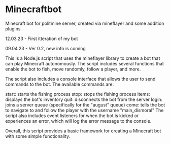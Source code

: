 # Minecraftbot
Minecraft bot for politmine server, created via mineflayer and some addition plugins

12.03.23 - First itteration of my bot

09.04.23 - Ver 0.2, new info is coming

This is a Node.js script that uses the mineflayer library to create a bot that can play Minecraft autonomously. The script includes several functions that enable the bot to fish, move randomly, follow a player, and more.

The script also includes a console interface that allows the user to send commands to the bot. The available commands are:

start: starts the fishing process
stop: stops the fishing process
items: displays the bot's inventory
quit: disconnects the bot from the server
login: joins a server queue (specifically for the "august" queue)
come: tells the bot to navigate to and follow the player with the username "main_dismoral"
The script also includes event listeners for when the bot is kicked or experiences an error, which will log the error message to the console.

Overall, this script provides a basic framework for creating a Minecraft bot with some simple functionality.
